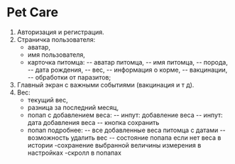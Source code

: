 # Pet Care

1. Авторизация и регистрация.
2. Страничка пользователя:
    - аватар,
    - имя пользователя,
    - карточка питомца:
      -- аватар питомца,
      -- имя питомца,
      -- порода,
      -- дата рождения,
      -- вес,
      -- информация о корме,
      -- вакцинации,
      -- обработки от паразитов;
3. Главный экран с важными событиями (вакцинация и т д).
4. Вес:
    - текущий вес,
    - разница за последний месяц,
    - попап с добавлением веса:
      -- инпут: добавление веса
      -- инпут: дата добавления веса
      -- кнопка сохранить
    - попап подробнее:
      -- все добавленные веса питомца с датами
      -- возможность удалить вес
      -- состояние попапа если нет веса в истории
      -сохранение выбранной величины измерения в настройках
      -скролл в попапах
